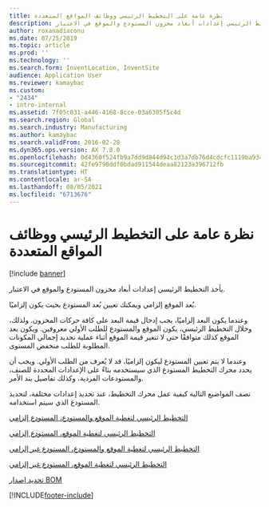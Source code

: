 ```yaml
---
title: نظرة عامة على التخطيط الرئيسي ووظائف المواقع المتعددة
description: يأخذ التخطيط الرئيسي إعدادات أبعاد مخزون المستودع والموقع في الاعتبار.
author: roxanadiaconu
ms.date: 07/25/2019
ms.topic: article
ms.prod: ''
ms.technology: ''
ms.search.form: InventLocation, InventSite
audience: Application User
ms.reviewer: kamaybac
ms.custom:
- "2434"
- intro-internal
ms.assetid: 7f05c031-a446-4168-8cce-03a6305f5c4d
ms.search.region: Global
ms.search.industry: Manufacturing
ms.author: kamaybac
ms.search.validFrom: 2016-02-28
ms.dyn365.ops.version: AX 7.0.0
ms.openlocfilehash: 0d4360f524fb9a7dd9d844d94c1d3a7db76d4cdcfc1119ba93485c8df4353869
ms.sourcegitcommit: 42fe9790ddf0bdad911544deaa82123a396712fb
ms.translationtype: HT
ms.contentlocale: ar-SA
ms.lasthandoff: 08/05/2021
ms.locfileid: "6713676"
---
```

# <a name="master-planning-and-multisite-functionality-overview"></a>نظرة عامة على التخطيط الرئيسي ووظائف المواقع المتعددة

[!include [banner](../includes/banner.md)]

يأخذ التخطيط الرئيسي إعدادات أبعاد مخزون المستودع والموقع في الاعتبار. 

بُعد الموقع إلزامي ويمكنك تعيين بُعد المستودع بحيث يكون إلزاميًا.

وعندما يكون البعد إلزاميًا، يجب إدخال قيمة البعد على كافة حركات المخزون. ولذلك، وخلال التخطيط الرئيسي، يكون الموقع والمستودع للطلب الأولي معروفين. ويكون بعد الموقع كذلك متوافقًا حتى لا تتغير قيمة الموقع أثناء عملية تحديد إجمالي المكونات المطلوبة للطلب منخفض المستوى.

وعندما لا يتم تعيين المستودع ليكون إلزاميًا، قد لا يُعرف من الطلب الأولي. ويجب أن يحدد محرك التخطيط المستودع الذي سيستخدمه بناءً على الإعدادات المحددة للصنف، والمستودعات الفردية، وكذلك تفاصيل بند الأمر.

تصف المواضيع التالية كيفية عمل محرك التخطيط، عند تحديد إعدادات مختلفة، لتحديد المستودع الذي سيتم استخدامه.

[التخطيط الرئيسي لتغطية الموقع والمستودع، المستودع إلزامي](master-plan-site-warehouse-coverage-warehouse-mandatory.md)

[التخطيط الرئيسي لتغطية الموقع، المستودع إلزامي](master-plan-site-coverage-warehouse-mandatory.md)

[التخطيط الرئيسي لتغطية الموقع والمستودع، المستودع غير إلزامي](master-plan-site-warehouse-coverage-warehouse-not-mandatory.md)

[التخطيط الرئيسي لتغطية الموقع، المستودع غير إلزامي](master-plan-site-coverage-warehouse-not-mandatory.md)

[تحديد إصدار BOM](master-plan-bom-version-determined.md)





[!INCLUDE[footer-include](../../includes/footer-banner.md)]